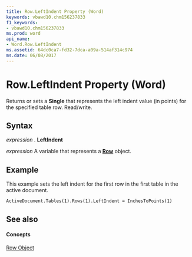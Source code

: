 ```yaml
---
title: Row.LeftIndent Property (Word)
keywords: vbawd10.chm156237833
f1_keywords:
- vbawd10.chm156237833
ms.prod: word
api_name:
- Word.Row.LeftIndent
ms.assetid: 64dc0ca7-fd32-7dca-a09a-514af314c974
ms.date: 06/08/2017
---
```



# Row.LeftIndent Property (Word)

Returns or sets a  **Single** that represents the left indent value (in points) for the specified table row. Read/write.


## Syntax

 _expression_ . **LeftIndent**

 _expression_ A variable that represents a **[Row](row-object-word.md)** object.


## Example

This example sets the left indent for the first row in the first table in the active document.


```vb
ActiveDocument.Tables(1).Rows(1).LeftIndent = InchesToPoints(1)
```


## See also


#### Concepts


[Row Object](row-object-word.md)

